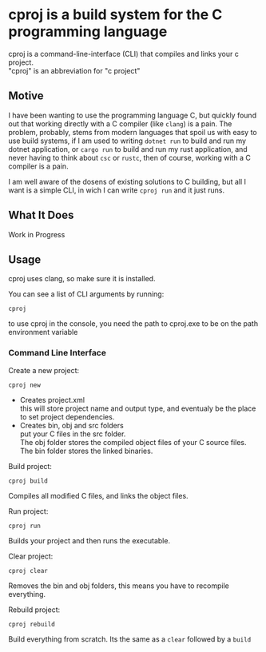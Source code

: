 
# cproj is a build system for the C programming language

cproj is a command-line-interface (CLI) that compiles and links your c project. <br>
"cproj" is an abbreviation for "c project"

## Motive

I have been wanting to use the programming language C, but quickly found out 
that working directly with a C compiler (like `clang`) is a pain.
The problem, probably, stems from modern languages that spoil us with easy to use build systems,
if I am used to writing `dotnet run` to build and run my dotnet application, or `cargo run` to build and run
my rust application, and never having to think about `csc` or `rustc`, then of course, working with a C
compiler is a pain.

I am well aware of the dosens of existing solutions to C building, but all I want is a simple CLI, in wich I can
write `cproj run` and it just runs.

## What It Does

Work in Progress

## Usage

cproj uses clang, so make sure it is installed. 

You can see a list of CLI arguments by running:

    cproj

to use cproj in the console, you need the path to cproj.exe to be on the path environment variable

### Command Line Interface
Create a new project:

    cproj new

- Creates project.xml <br>
this will store project name and output type, 
and eventualy be the place to set project dependencies. <br>
- Creates bin, obj and src folders <br>
put your C files in the src folder. <br>
The obj folder stores the compiled object files of your C source files.<br>
The bin folder stores the linked binaries.

Build project:

    cproj build

Compiles all modified C files, and links the object files.

Run project:

    cproj run

Builds your project and then runs the executable.

Clear project:

    cproj clear

Removes the bin and obj folders, this means you have to recompile everything.

Rebuild project:

    cproj rebuild

Build everything from scratch. Its the same as a `clear` followed by a `build`